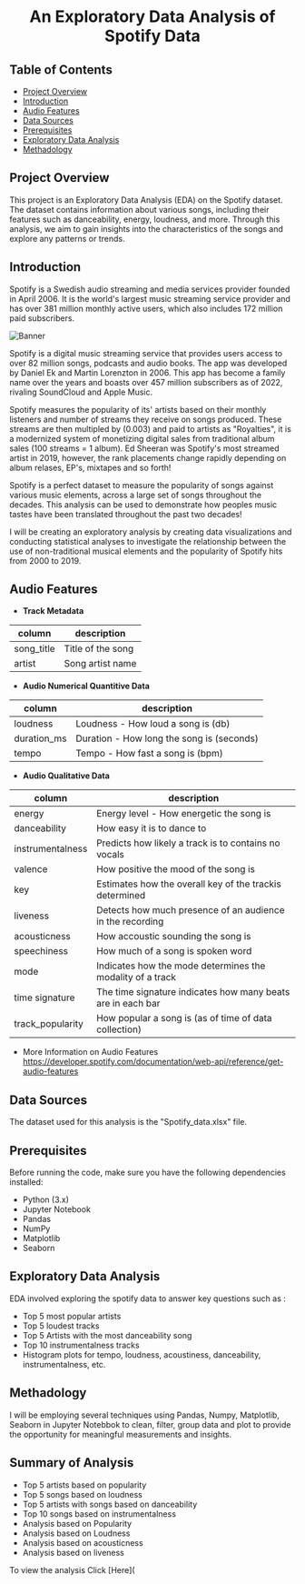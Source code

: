 # <h1 align="center">  An Exploratory Data Analysis of Spotify Data

## Table of Contents

- [Project Overview](#project-overview)
- [Introduction](#introduction)
- [Audio Features](#audio-features)
- [Data Sources](#data-sources)
- [Prerequisites](#prerequisites)
- [Exploratory Data Analysis](#exploratory-data-analysis)
- [Methadology](#methadology)
  
  

## Project Overview
This project is an Exploratory Data Analysis (EDA) on the Spotify dataset. The dataset contains information about various songs, including their features such as danceability, energy, loudness, and more. Through this analysis, we aim to gain insights into the characteristics of the songs and explore any patterns or trends.

## Introduction

Spotify is a Swedish audio streaming and media services provider founded in April 2006. It is the world's largest music streaming service provider and has over 381 million monthly active users, which also includes 172 million paid subscribers.

![Banner](https://github.com/user-attachments/assets/097a127a-19ce-42ec-a5f0-1ea8b8a32acf)

Spotify is a digital music streaming service that provides users access to over 82 million songs, podcasts and audio books. The app was developed by Daniel Ek and Martin Lorenzton in 2006. This app has become a family name over the years and boasts over 457 million subscribers as of 2022, rivaling SoundCloud and Apple Music. 

Spotify measures the popularity of its' artists based on their monthly listeners and number of streams they receive on songs produced. These streams are then multipled by (0.003) and paid to artists as "Royalties", it is a modernized system of monetizing digital sales from traditional album sales (100 streams = 1 album). Ed Sheeran was Spotify's most streamed artist in 2019, however, the rank placements change rapidly depending on album relases, EP's, mixtapes and so forth!

Spotify is a perfect dataset to measure the popularity of songs against various music elements, across a large set of songs throughout the decades. This analysis can be used to demonstrate how peoples music tastes have been translated throughout the past two decades!

I will be creating an exploratory analysis by creating data visualizations and conducting statistical analyses to investigate the relationship between the use of non-traditional musical elements and the popularity of Spotify hits from 2000 to 2019.

## **Audio Features**

- **Track Metadata**
  
| column | description |
| --- | --- |
| song_title | Title of the song |
| artist | Song artist name|

- **Audio Numerical Quantitive Data**
  
| column | description |
| --- | --- |
| loudness | Loudness - How loud a song is (db) |
| duration_ms | Duration - How long the song is (seconds) |
| tempo | Tempo - How fast a song is (bpm) |

- **Audio Qualitative Data**
  
| column | description |
| --- | --- |
| energy | Energy level - How energetic the song is |
| danceability | How easy it is to dance to |
| instrumentalness | Predicts how likely a track is to contains no vocals |
| valence | How positive the mood of the song is |
| key | Estimates how the overall key of the trackis determined |
| liveness | Detects how much  presence of an audience in the recording |
| acousticness | How accoustic sounding the song is |
| speechiness | How much of a song is spoken word |
| mode | Indicates how the mode determines the modality of a track |
| time signature | The time signature indicates how many beats are in each bar |
| track_popularity |  How popular a song is (as of time of data collection) |

- More Information on Audio Features https://developer.spotify.com/documentation/web-api/reference/get-audio-features

## Data Sources

The dataset used for this analysis is the "Spotify_data.xlsx" file. 

## Prerequisites

Before running the code, make sure you have the following dependencies installed:

- Python (3.x)
- Jupyter Notebook
- Pandas
- NumPy
- Matplotlib
- Seaborn


## Exploratory Data Analysis

EDA involved exploring the spotify data to answer key questions such as :

- Top 5 most popular artists
- Top 5 loudest tracks
- Top 5 Artists with the most danceability song
- Top 10 instrumentalness tracks
- Histogram plots for tempo, loudness, acoustiness, danceability, instrumentalness, etc.

## Methadology

I will be employing several techniques using Pandas, Numpy, Matplotlib, Seaborn in Jupyter Notebbok to clean, filter, group data and plot to provide the opportunity for meaningful measurements and insights.

## Summary of Analysis

- Top 5 artists based on popularity
- Top 5 songs based on loudness
- Top 5 artists with songs based on danceability
- Top 10 songs based on instrumentalness
- Analysis based on Popularity
- Analysis based on Loudness
- Analysis based on acousticness
- Analysis based on liveness

To view the analysis Click [Here](
